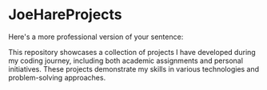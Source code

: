 # JoeHareProjects

Here's a more professional version of your sentence:

This repository showcases a collection of projects I have developed during my coding journey, including both academic assignments and personal initiatives. These projects demonstrate my skills in various technologies and problem-solving approaches.
